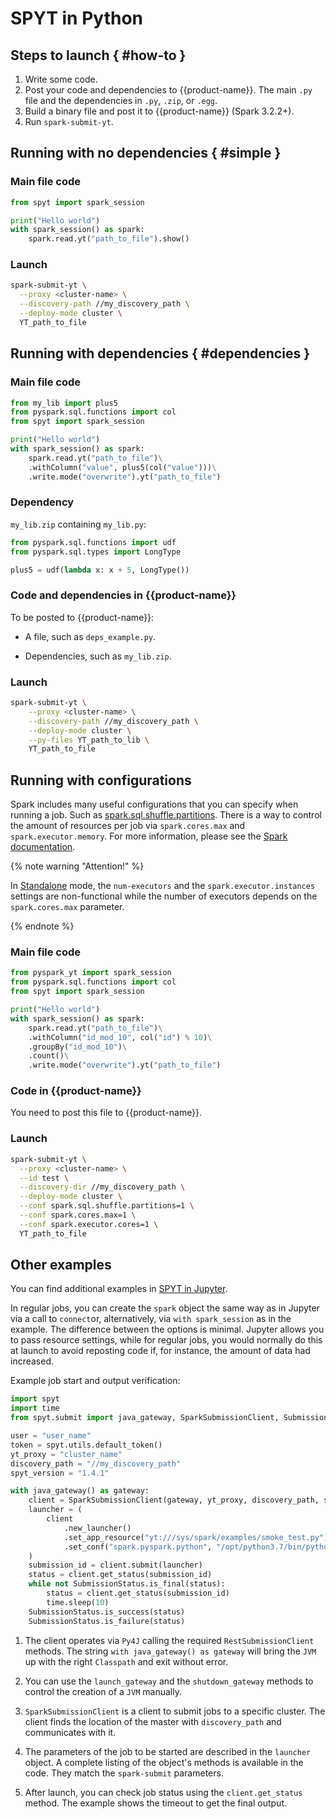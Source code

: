 # SPYT in Python

## Steps to launch { #how-to }

1. Write some code.
2. Post your code and dependencies to {{product-name}}. The main `.py` file and the dependencies in `.py`, `.zip`, or `.egg`.
3. Build a binary file and post it to {{product-name}} (Spark 3.2.2+).
4. Run `spark-submit-yt`.


## Running with no dependencies { #simple }

### Main file code

```python
from spyt import spark_session

print("Hello world")
with spark_session() as spark:
    spark.read.yt("path_to_file").show()

```

### Launch

```bash
spark-submit-yt \
  --proxy <cluster-name> \
  --discovery-path //my_discovery_path \
  --deploy-mode cluster \
  YT_path_to_file
```

## Running with dependencies { #dependencies }

### Main file code

```python
from my_lib import plus5
from pyspark.sql.functions import col
from spyt import spark_session

print("Hello world")
with spark_session() as spark:
    spark.read.yt("path_to_file")\
	.withColumn("value", plus5(col("value")))\
	.write.mode("overwrite").yt("path_to_file")

```

### Dependency

`my_lib.zip` containing `my_lib.py`:

```python
from pyspark.sql.functions import udf
from pyspark.sql.types import LongType

plus5 = udf(lambda x: x + 5, LongType())

```

### Code and dependencies in {{product-name}}

To be posted to {{product-name}}:

- A file, such as `deps_example.py`.

- Dependencies, such as `my_lib.zip`.

### Launch

```bash
spark-submit-yt \
    --proxy <cluster-name> \
    --discovery-path //my_discovery_path \
    --deploy-mode cluster \
    --py-files YT_path_to_lib \
    YT_path_to_file

```
## Running with configurations

Spark includes many useful configurations that you can specify when running a job. Such as [spark.sql.shuffle.partitions](https://spark.apache.org/docs/latest/sql-performance-tuning.html). There is a way to control the amount of resources per job via `spark.cores.max` and `spark.executor.memory`. For more information, please see the [Spark documentation](https://spark.apache.org/docs/latest/configuration.html#application-properties).

{% note warning "Attention!" %}

In [Standalone](../../../../../user-guide/data-processing/spyt/cluster/cluster-desc.md#spark-standalone) mode, the `num-executors` and the `spark.executor.instances` settings are non-functional while the number of executors depends on the `spark.cores.max` parameter.

{% endnote %}

### Main file code

```python
from pyspark_yt import spark_session
from pyspark.sql.functions import col
from spyt import spark_session

print("Hello world")
with spark_session() as spark:
    spark.read.yt("path_to_file")\
	.withColumn("id_mod_10", col("id") % 10)\
	.groupBy("id_mod_10")\
	.count()\
	.write.mode("overwrite").yt("path_to_file")

```

### Code in {{product-name}}

You need to post this file to {{product-name}}.

### Launch

```bash
spark-submit-yt \
  --proxy <cluster-name> \
  --id test \
  --discovery-dir //my_discovery_path \
  --deploy-mode cluster \
  --conf spark.sql.shuffle.partitions=1 \
  --conf spark.cores.max=1 \
  --conf spark.executor.cores=1 \
  YT_path_to_file
```





## Other examples

You can find additional examples in [SPYT in Jupyter](../../../../../user-guide/data-processing/spyt/API/spyt-jupyter.md).

In regular jobs, you can create the `spark` object the same way as in Jupyter via a call to `connect`or, alternatively, via `with spark_session` as in the example. The difference between the options is minimal. Jupyter allows you to pass resource settings, while for regular jobs, you would normally do this at launch to avoid reposting code if, for instance, the amount of data had increased.

Example job start and output verification:

```python
import spyt
import time
from spyt.submit import java_gateway, SparkSubmissionClient, SubmissionStatus

user = "user_name"
token = spyt.utils.default_token()
yt_proxy = "cluster_name"
discovery_path = "//my_discovery_path"
spyt_version = "1.4.1"

with java_gateway() as gateway:
    client = SparkSubmissionClient(gateway, yt_proxy, discovery_path, spyt_version, user, token)
    launcher = (
        client
            .new_launcher()
            .set_app_resource("yt:///sys/spark/examples/smoke_test.py")
            .set_conf("spark.pyspark.python", "/opt/python3.7/bin/python3.7")
    )
    submission_id = client.submit(launcher)
    status = client.get_status(submission_id)
    while not SubmissionStatus.is_final(status):
        status = client.get_status(submission_id)
        time.sleep(10)
    SubmissionStatus.is_success(status)
    SubmissionStatus.is_failure(status)

```

1. The client operates via `Py4J` calling the required `RestSubmissionClient` methods. The string `with java_gateway() as gateway` will bring the `JVM` up with the right `Classpath` and exit without error.

2. You can use the `launch_gateway` and the `shutdown_gateway` methods to control the creation of a `JVM` manually.

3. `SparkSubmissionClient` is a client to submit jobs to a specific cluster. The client finds the location of the master with `discovery_path` and communicates with it.

4. The parameters of the job to be started are described in the `launcher` object. A complete listing of the object's methods is available in the code. They match the `spark-submit` parameters.

5. After launch, you can check job status using the `client.get_status` method. The example shows the timeout to get the final output.

